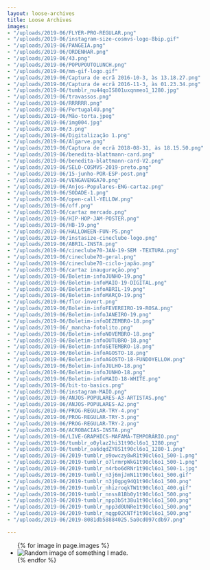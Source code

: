 ```yaml
---
layout: loose-archives
title: Loose Archives
images:
- "/uploads/2019-06/FLYER-PRO-REGULAR.png"
- "/uploads/2019-06/instagram-size-cosmvs-logo-8bip.gif"
- "/uploads/2019-06/PANGEIA.png"
- "/uploads/2019-06/ORDENHAR.png"
- "/uploads/2019-06/43.png"
- "/uploads/2019-06/POPUPOUTOLUNCH.png"
- "/uploads/2019-06/mm-gif-logo.gif"
- "/uploads/2019-06/Captura de ecrã 2016-10-3, às 13.18.27.png"
- "/uploads/2019-06/Captura de ecrã 2016-11-3, às 01.23.34.png"
- "/uploads/2019-06/tumblr_nu44qoIS801uxqnmeo1_1280.jpg"
- "/uploads/2019-06/travassos.png"
- "/uploads/2019-06/RRRRRR.png"
- "/uploads/2019-06/Portugal4U.png"
- "/uploads/2019-06/Mão-torta.jpeg"
- "/uploads/2019-06/img004.jpg"
- "/uploads/2019-06/3.png"
- "/uploads/2019-06/Digitalização 1.png"
- "/uploads/2019-06/Algarve.png"
- "/uploads/2019-06/Captura de ecrã 2018-08-31, às 18.15.50.png"
- "/uploads/2019-06/benedita-blattmann-card.png"
- "/uploads/2019-06/benedita-blattmann-card-V2.png"
- "/uploads/2019-06/SELO-COSMVS-2019-preto.png"
- "/uploads/2019-06/15-junho-POR-ESP-post.png"
- "/uploads/2019-06/VENGAVENGA70.png"
- "/uploads/2019-06/Anjos-Populares-ENG-cartaz.png"
- "/uploads/2019-06/SODADE-1.png"
- "/uploads/2019-06/open-call-YELLOW.png"
- "/uploads/2019-06/off.png"
- "/uploads/2019-06/cartaz mercado.png"
- "/uploads/2019-06/HIP-HOP-JAM-POSTER.png"
- "/uploads/2019-06/HB-19.png"
- "/uploads/2019-06/HALLOWEEN-FUN-PS.png"
- "/uploads/2019-06/instasize-cineclube-logo.png"
- "/uploads/2019-06/ABRIL-INSTA.png"
- "/uploads/2019-06/cineclube70-JAN-19-SEM -TEXTURA.png"
- "/uploads/2019-06/cineclube70-geral.png"
- "/uploads/2019-06/cineclube70-ciclo-japão.png"
- "/uploads/2019-06/cartaz inauguração.png"
- "/uploads/2019-06/Boletim-infoJUNHO-19.png"
- "/uploads/2019-06/Boletim-infoMAIO-19-DIGITAL.png"
- "/uploads/2019-06/Boletim-infoABRIL-19.png"
- "/uploads/2019-06/Boletim-infoMARÇO-19.png"
- "/uploads/2019-06/flor-invert.png"
- "/uploads/2019-06/Boletim-infoFEVEREIRO-19-ROSA.png"
- "/uploads/2019-06/Boletim-infoJANEIRO-19.png"
- "/uploads/2019-06/Boletim-infoDEZEMBRO-18.png"
- "/uploads/2019-06/_mancha-fotolito.png"
- "/uploads/2019-06/Boletim-infoNOVEMBRO-18.png"
- "/uploads/2019-06/Boletim-infoOUTUBRO-18.png"
- "/uploads/2019-06/Boletim-infoSETEMBRO-18.png"
- "/uploads/2019-06/Boletim-infoAGOSTO-18.png"
- "/uploads/2019-06/Boletim-infoAGOSTO-18-FUNDOYELLOW.png"
- "/uploads/2019-06/Boletim-infoJULHO-18.png"
- "/uploads/2019-06/Boletim-infoJUNHO-18.png"
- "/uploads/2019-06/Boletim-infoMAIO-18-WHITE.png"
- "/uploads/2019-06/bit-to-basics.png"
- "/uploads/2019-06/instagram-MAIO.png"
- "/uploads/2019-06/ANJOS-POPULARES-A3-ARTISTAS.png"
- "/uploads/2019-06/ANJOS-POPULARES-A2.png"
- "/uploads/2019-06/PROG-REGULAR-TRY-4.png"
- "/uploads/2019-06/PROG-REGULAR-TRY-3.png"
- "/uploads/2019-06/PROG-REGULAR-TRY-2.png"
- "/uploads/2019-06/ACROBACIAS-INSTA.png"
- "/uploads/2019-06/LIVE-GRAPHICS-MAFAMA-TEMPORÁRIO.png"
- "/uploads/2019-06/tumblr_o0ylaz2hi31t90cl6o1_1280.png"
- "/uploads/2019-06/tumblr_oa6dqdZY8S1t90cl6o1_1280-1.png"
- "/uploads/2019-06/2019-tumblr_o9owczy8wR1t90cl6o1_500-1.png"
- "/uploads/2019-06/2019-tumblr_o7lrmrpWkG1t90cl6o1_500-1.png"
- "/uploads/2019-06/2019-tumblr_n4rbo6dRNr1t90cl6o1_500-1.jpg"
- "/uploads/2019-06/2019-tumblr_n3j6mjJmN11t90cl6o1_500.gif"
- "/uploads/2019-06/2019-tumblr_n3j0gpg94Q1t90cl6o1_500.png"
- "/uploads/2019-06/2019-tumblr_nhizroqkTW1t90cl6o1_400.gif"
- "/uploads/2019-06/2019-tumblr_nnss81Bb0y1t90cl6o1_500.png"
- "/uploads/2019-06/2019-tumblr_npp3b5t38u1t90cl6o1_500.png"
- "/uploads/2019-06/2019-tumblr_npp3d0UNRe1t90cl6o1_500.png"
- "/uploads/2019-06/2019-tumblr_nqgp02CNTf1t90cl6o1_500.png"
- "/uploads/2019-06/2019-8081db58884025.5a0cd097cdb97.png"

---
```

<section>
    <ul>
        {% for image in page.images %}
        <li>
            <img class="lazy" data-src="https://images.weserv.nl?url=https://josecostatorres.github.io{{ image }}&h=500&q=80" src="https://images.weserv.nl?url=https://josecostatorres.github.io{{ image }}&h=1&q=10&output=jpg" alt="Random image of something I made.">
        </li>
        {% endfor %}
        <script>
            $(function() {
                $('.lazy').Lazy({
                    effect: "fadeIn",
                    effectTime: 50,
                    threshold: 200,
                    scrollDirection: "vertical"
                });
            });
        </script>
    </ul>
</section>

<script>
    function imageSizeDesktop() {
        var images = document.getElementsByTagName("img");
        for (i = 0; i < images.length; i++) {
            var min = 300;
            var max = 400;
            var randomWidth = Math.floor(Math.random() * (max - min + 1) + min);
            images[i].style.width = randomWidth + 'px';
            var randomLeft = Math.floor(Math.random() * (window.innerWidth - randomWidth)) + 0;
            images[i].style.left = randomLeft + 'px';
            var randomTop = Math.floor(Math.random() * (2500 - 1 + 1) + 1);
            images[i].style.top = randomTop + 'px';
        }
    }
    function imageSizeMobile() {
        var images = document.getElementsByTagName("img");
        for (i = 0; i < images.length; i++) {
            var min = 100;
            var max = 200;
            var randomWidth = Math.floor(Math.random() * (max - min + 1) + min);
            images[i].style.width = randomWidth + 'px';
            var randomLeft = Math.floor(Math.random() * (window.innerWidth - randomWidth)) + 0;
            images[i].style.left = randomLeft + 'px';
            var randomTop = Math.floor(Math.random() * (2500 - 1 + 1) + 1);
            images[i].style.top = randomTop + 'px';
        }
    }
    if (window.matchMedia('(max-width:500px)').matches) {
        imageSizeMobile();
    } else {
        imageSizeDesktop();
    }
    
    var $ = jQuery.noConflict();
    $(document).ready(function() {
        var $draggable = $('img').draggabilly({
            containment: 'body'
        })
        $("img").on('click mousedown', function () {
            var curr_index = $(this).css("z-index") + 1;
            $(this).css({
                'z-index': curr_index
            });
            $("img").not(this).css({
                'z-index': 0
            });
        })
    })
</script>